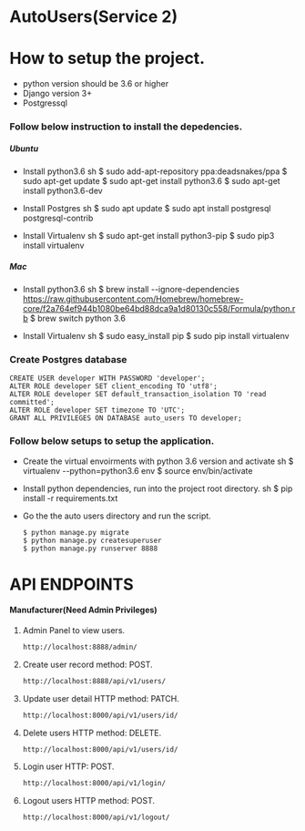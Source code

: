 # AutoUsers(Service 2)
# How to setup the project.
  - python version should be 3.6 or higher
  - Django version 3+
  - Postgressql

### Follow below instruction to install the depedencies.

##### Ubuntu

- Install python3.6
	sh
	$ sudo add-apt-repository ppa:deadsnakes/ppa
    $ sudo apt-get update
	$ sudo apt-get install python3.6
    $ sudo apt-get install python3.6-dev

- Install Postgres
    sh 
    $ sudo apt update
    $ sudo apt install postgresql postgresql-contrib
	
- Install Virtualenv
	sh
	$ sudo apt-get install python3-pip
	$ sudo pip3 install virtualenv 
	

##### Mac
- Install python3.6
	sh
	$  brew install --ignore-dependencies https://raw.githubusercontent.com/Homebrew/homebrew-core/f2a764ef944b1080be64bd88dca9a1d80130c558/Formula/python.rb
    $  brew switch python 3.6
	

- Install Virtualenv
	sh
	$ sudo easy_install pip
	$ sudo pip install virtualenv

### Create Postgres database
```CREATE DATABASE auto_users;
CREATE USER developer WITH PASSWORD 'developer';
ALTER ROLE developer SET client_encoding TO 'utf8';
ALTER ROLE developer SET default_transaction_isolation TO 'read committed';
ALTER ROLE developer SET timezone TO 'UTC';
GRANT ALL PRIVILEGES ON DATABASE auto_users TO developer;
```

### Follow below setups to setup the application.
- Create the virtual envoirments with python 3.6 version and activate
    sh
    $ virtualenv --python=python3.6 env
    $ source env/bin/activate
    
- Install python  dependencies, run into the project root directory.
	sh
    $ pip install -r requirements.txt
    

- Go the the auto users directory and run the script.
    ```
    $ python manage.py migrate
    $ python manage.py createsuperuser
    $ python manage.py runserver 8888
    
  ```
# API ENDPOINTS
#### Manufacturer(Need Admin Privileges)
1. Admin Panel to view users.
    ```sh
    http://localhost:8888/admin/
    ```
2. Create user record method: POST.
    ```sh
    http://localhost:8888/api/v1/users/
    ```
3. Update user detail HTTP method: PATCH.
    ```sh
    http://localhost:8000/api/v1/users/id/
    ```
4. Delete users HTTP method: DELETE.
    ```sh
    http://localhost:8000/api/v1/users/id/
    ```
5. Login user HTTP: POST.
    ```sh
    http://localhost:8000/api/v1/login/
    ```
6. Logout users HTTP method: POST.
    ```sh
    http://localhost:8000/api/v1/logout/
    ```

